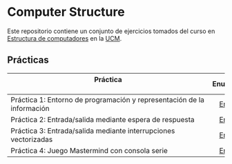 # Computer Structure

Este repositorio contiene un conjunto de ejercicios tomados del curso en [Estructura de computadores](https://www.ucm.es/estudios/grado-ingenieriainformatica-plan-803267) en la [UCM](https://www.ucm.es/ "Universidad Complutense de Madrid").

## Prácticas

| Práctica &nbsp;&nbsp;&nbsp;&nbsp;&nbsp;&nbsp;&nbsp;&nbsp;&nbsp;&nbsp;&nbsp;&nbsp;&nbsp;&nbsp;&nbsp;&nbsp;&nbsp;&nbsp;&nbsp;&nbsp;&nbsp;&nbsp;&nbsp;&nbsp;&nbsp;&nbsp;&nbsp;&nbsp;&nbsp;&nbsp;&nbsp;&nbsp;&nbsp;&nbsp;&nbsp;&nbsp;&nbsp;&nbsp;&nbsp;&nbsp;&nbsp;&nbsp;&nbsp;&nbsp;&nbsp;&nbsp;&nbsp;&nbsp;&nbsp;&nbsp;&nbsp;&nbsp;&nbsp;&nbsp;&nbsp;&nbsp;&nbsp;&nbsp;&nbsp;&nbsp;&nbsp;&nbsp;&nbsp;&nbsp;&nbsp;&nbsp;&nbsp;&nbsp;&nbsp;&nbsp;&nbsp;&nbsp;&nbsp;&nbsp;&nbsp;&nbsp;&nbsp;&nbsp;&nbsp;&nbsp;&nbsp;&nbsp;&nbsp;&nbsp;&nbsp;&nbsp;&nbsp;&nbsp;&nbsp;&nbsp;&nbsp;&nbsp;&nbsp;&nbsp;&nbsp;&nbsp;&nbsp;&nbsp;&nbsp;&nbsp;&nbsp;&nbsp;&nbsp;&nbsp;&nbsp; | Enunciado           | Solución           |
| ------------- |:-------------:| :-------------:|
| Práctica 1: Entorno de programación y representación de la información | [Enlace](Code/PR1-EC.pdf) | [Enlace](Code/PR1/) |
| Práctica 2: Entrada/salida mediante espera de respuesta | [Enlace](Code/PR2-EC.pdf)| [Enlace](Code/PR2/) |
| Práctica 3: Entrada/salida mediante interrupciones vectorizadas | [Enlace](Code/PR3-EC.pdf)| [Enlace](Code/PR3/) |
| Práctica 4: Juego Mastermind con consola serie | [Enlace](Code/PR4-EC.pdf) | [Enlace](Code/PR4/) |
